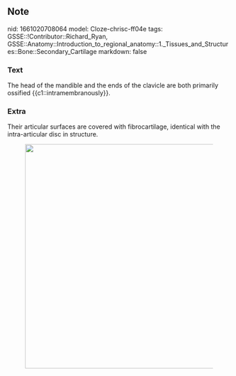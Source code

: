 ## Note
nid: 1661020708064
model: Cloze-chrisc-ff04e
tags: GSSE::!Contributor::Richard_Ryan, GSSE::Anatomy::Introduction_to_regional_anatomy::1._Tissues_and_Structures::Bone::Secondary_Cartilage
markdown: false

### Text
<div class='toggle'>
  The head of the mandible and the ends of the clavicle are both
  primarily ossified {{c1::intramembranously}}.
</div>

### Extra
<p id="3c5b5568-0b0a-4532-9568-137d678f0041" class="">Their
articular surfaces are covered with fibrocartilage, identical with
the intra-articular disc in structure.
<figure id="e55317c5-f178-49ea-8794-85c1433b6a51" class="image">
  <a href= 
  "Secondary%20Cartilage%20fff051ed95c84c1e9c25fc655fa8d569/Untitled.png">
  <img style="width:505px" src= 
  "c9865f5c5e158fdeb2c9bf20073b5e11c43530f6.png"></a>
</figure>
